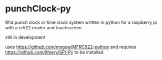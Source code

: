 # punchClock-py
Rfid punch clock or time clock system written in python for a raspberry pi with a rc522 reader and touchscreen

still in development 

uses https://github.com/mxgxw/MFRC522-python
and requires https://github.com/lthiery/SPI-Py to be installed

